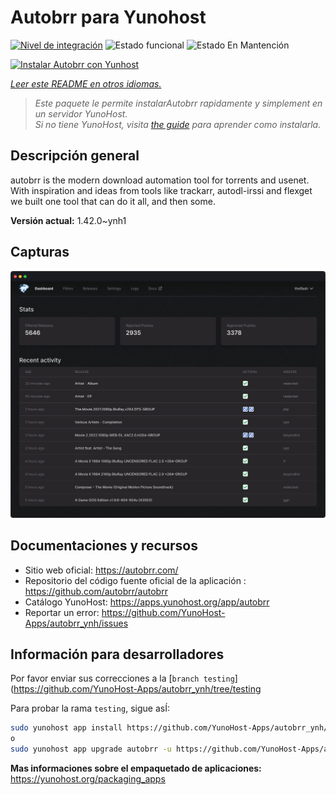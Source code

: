 <!--
Este archivo README esta generado automaticamente<https://github.com/YunoHost/apps/tree/master/tools/readme_generator>
No se debe editar a mano.
-->

# Autobrr para Yunohost

[![Nivel de integración](https://dash.yunohost.org/integration/autobrr.svg)](https://dash.yunohost.org/appci/app/autobrr) ![Estado funcional](https://ci-apps.yunohost.org/ci/badges/autobrr.status.svg) ![Estado En Mantención](https://ci-apps.yunohost.org/ci/badges/autobrr.maintain.svg)

[![Instalar Autobrr con Yunhost](https://install-app.yunohost.org/install-with-yunohost.svg)](https://install-app.yunohost.org/?app=autobrr)

*[Leer este README en otros idiomas.](./ALL_README.md)*

> *Este paquete le permite instalarAutobrr rapidamente y simplement en un servidor YunoHost.*  
> *Si no tiene YunoHost, visita [the guide](https://yunohost.org/install) para aprender como instalarla.*

## Descripción general

autobrr is the modern download automation tool for torrents and usenet. With inspiration and ideas from tools like trackarr, autodl-irssi and flexget we built one tool that can do it all, and then some.

**Versión actual:** 1.42.0~ynh1

## Capturas

![Captura de Autobrr](./doc/screenshots/autobrr-front.png)

## Documentaciones y recursos

- Sitio web oficial: <https://autobrr.com/>
- Repositorio del código fuente oficial de la aplicación : <https://github.com/autobrr/autobrr>
- Catálogo YunoHost: <https://apps.yunohost.org/app/autobrr>
- Reportar un error: <https://github.com/YunoHost-Apps/autobrr_ynh/issues>

## Información para desarrolladores

Por favor enviar sus correcciones a la [`branch testing`](https://github.com/YunoHost-Apps/autobrr_ynh/tree/testing

Para probar la rama `testing`, sigue asÍ:

```bash
sudo yunohost app install https://github.com/YunoHost-Apps/autobrr_ynh/tree/testing --debug
o
sudo yunohost app upgrade autobrr -u https://github.com/YunoHost-Apps/autobrr_ynh/tree/testing --debug
```

**Mas informaciones sobre el empaquetado de aplicaciones:** <https://yunohost.org/packaging_apps>

